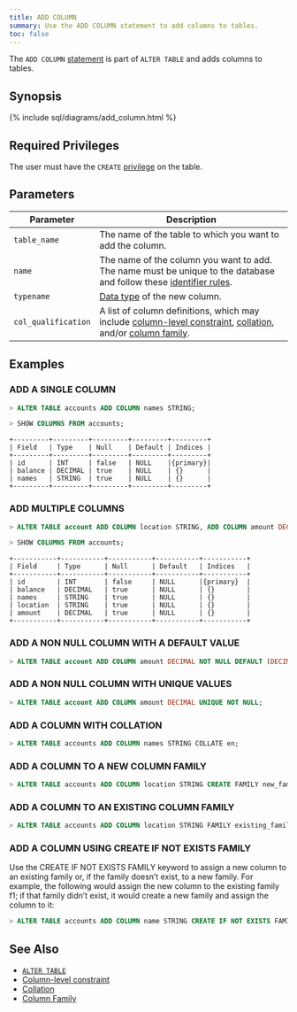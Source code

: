 ```yaml
---
title: ADD COLUMN
summary: Use the ADD COLUMN statement to add columns to tables. 
toc: false
---
```


The `ADD COLUMN` [statement](sql-statements.html) is part of `ALTER TABLE` and adds columns to tables. 

<div id="toc"></div>

## Synopsis

{% include sql/diagrams/add_column.html %}

## Required Privileges

The user must have the `CREATE` [privilege](privileges.html) on the table. 

## Parameters

| Parameter | Description |
|-----------|-------------|
| `table_name` | The name of the table to which you want to add the column. |
| `name` | The name of the column you want to add. The name must be unique to the database and follow these [identifier rules](keywords-and-identifiers.html#identifiers).  |
| `typename` | [Data type](data-types.html) of the new column. |
| `col_qualification` | A list of column definitions, which may include [column-level constraint](constraints.html), [collation](collate.html), and/or [column family](column-families.html). |

## Examples

### ADD A SINGLE COLUMN

~~~ sql
> ALTER TABLE accounts ADD COLUMN names STRING;
~~~ 

~~~ sql
> SHOW COLUMNS FROM accounts;
~~~ 

~~~
+---------+---------+---------+---------+---------+
| Field	  | Type	| Null	  | Default	| Indices |
+---------+---------+---------+---------+---------+
| id	  | INT		| false	  | NULL	|{primary}|
| balance | DECIMAL	| true	  | NULL	| {}	  |
| names	  | STRING	| true	  | NULL	| {}	  |
+---------+---------+---------+---------+---------+
~~~

### ADD MULTIPLE COLUMNS

~~~ sql
> ALTER TABLE account ADD COLUMN location STRING, ADD COLUMN amount DECIMAL;
~~~

~~~ sql
> SHOW COLUMNS FROM accounts;
~~~ 

~~~
+-----------+-----------+-----------+-----------+-----------+
| Field	  	| Type		| Null	  	| Default	| Indices 	|
+-----------+-----------+-----------+-----------+-----------+
| id	  	| INT		| false	  	| NULL		|{primary}	|
| balance 	| DECIMAL	| true	  	| NULL		| {}	  	|
| names	  	| STRING	| true	  	| NULL		| {}	  	|
| location	| STRING	| true	  	| NULL		| {}	  	|
| amount  	| DECIMAL	| true	  	| NULL		| {}	  	|
+-----------+-----------+-----------+-----------+-----------+

~~~

### ADD A NON NULL COLUMN WITH A DEFAULT VALUE

~~~ sql
> ALTER TABLE account ADD COLUMN amount DECIMAL NOT NULL DEFAULT (DECIMAL '1.3');
~~~ 


### ADD A NON NULL COLUMN WITH UNIQUE VALUES

~~~ sql
> ALTER TABLE account ADD COLUMN amount DECIMAL UNIQUE NOT NULL;
~~~ 
 

### ADD A COLUMN WITH COLLATION

~~~ sql
> ALTER TABLE accounts ADD COLUMN names STRING COLLATE en;
~~~ 
 

### ADD A COLUMN TO A NEW COLUMN FAMILY

~~~ sql
> ALTER TABLE accounts ADD COLUMN location STRING CREATE FAMILY new_family;
~~~ 


### ADD A COLUMN TO AN EXISTING COLUMN FAMILY

~~~ sql
> ALTER TABLE accounts ADD COLUMN location STRING FAMILY existing_family;
~~~

### ADD A COLUMN USING CREATE IF NOT EXISTS FAMILY

Use the CREATE IF NOT EXISTS FAMILY keyword to assign a new column to an existing family or, if the family doesn’t exist, to a new family. For example, the following would assign the new column to the existing family f1; if that family didn’t exist, it would create a new family and assign the column to it:

~~~ sql
> ALTER TABLE accounts ADD COLUMN name STRING CREATE IF NOT EXISTS FAMILY f1;
~~~


## See Also
- [`ALTER TABLE`](alter-table.html)
- [Column-level constraint](constraints.html)
- [Collation](collate.html)
- [Column Family](column-families.html)
